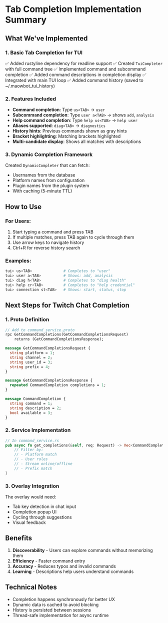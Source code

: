 # Tab Completion Implementation Summary

## What We've Implemented

### 1. Basic Tab Completion for TUI
✅ Added rustyline dependency for readline support
✅ Created `TuiCompleter` with full command tree
✅ Implemented command and subcommand completion
✅ Added command descriptions in completion display
✅ Integrated with main TUI loop
✅ Added command history (saved to ~/.maowbot_tui_history)

### 2. Features Included
- **Command completion**: Type `us<TAB>` → `user`
- **Subcommand completion**: Type `user a<TAB>` → shows `add`, `analysis`
- **Help command completion**: Type `help us<TAB>` → `help user`
- **Aliases supported**: `diag<TAB>` → `diagnostics`
- **History hints**: Previous commands shown as gray hints
- **Bracket highlighting**: Matching brackets highlighted
- **Multi-candidate display**: Shows all matches with descriptions

### 3. Dynamic Completion Framework
Created `DynamicCompleter` that can fetch:
- Usernames from the database
- Platform names from configuration
- Plugin names from the plugin system
- With caching (5-minute TTL)

## How to Use

### For Users:
1. Start typing a command and press TAB
2. If multiple matches, press TAB again to cycle through them
3. Use arrow keys to navigate history
4. Ctrl+R for reverse history search

### Examples:
```bash
tui> us<TAB>              # Completes to "user"
tui> user a<TAB>          # Shows: add, analysis
tui> diag h<TAB>          # Completes to "diag health"
tui> help cr<TAB>         # Completes to "help credential"
tui> connection st<TAB>   # Shows: start, status, stop
```

## Next Steps for Twitch Chat Completion

### 1. Proto Definition
```proto
// Add to command_service.proto
rpc GetCommandCompletions(GetCommandCompletionsRequest) 
    returns (GetCommandCompletionsResponse);

message GetCommandCompletionsRequest {
  string platform = 1;
  string channel = 2;
  string user_id = 3;
  string prefix = 4;
}

message GetCommandCompletionsResponse {
  repeated CommandCompletion completions = 1;
}

message CommandCompletion {
  string command = 1;
  string description = 2;
  bool available = 3;
}
```

### 2. Service Implementation
```rust
// In command_service.rs
pub async fn get_completions(&self, req: Request) -> Vec<CommandCompletion> {
    // Filter by:
    // - Platform match
    // - User roles
    // - Stream online/offline
    // - Prefix match
}
```

### 3. Overlay Integration
The overlay would need:
- Tab key detection in chat input
- Completion popup UI
- Cycling through suggestions
- Visual feedback

## Benefits
1. **Discoverability** - Users can explore commands without memorizing them
2. **Efficiency** - Faster command entry
3. **Accuracy** - Reduces typos and invalid commands
4. **Learning** - Descriptions help users understand commands

## Technical Notes
- Completion happens synchronously for better UX
- Dynamic data is cached to avoid blocking
- History is persisted between sessions
- Thread-safe implementation for async runtime
